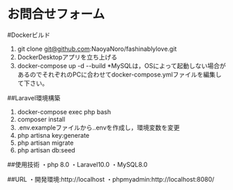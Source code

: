 # お問合せフォーム

#Dockerビルド
1. git clone git@github.com:NaoyaNoro/fashinablylove.git
2. DockerDesktopアプリを立ち上げる
3. docker-compose up -d --build
*MySQLは，OSによって起動しない場合があるのでそれぞれのPCに合わせてdocker-compose.ymlファイルを編集して下さい。

##Laravel環境構築
1. docker-compose exec php bash
2. composer install
3. .env.exampleファイルから..envを作成し，環境変数を変更
4. php artisna key:generate
5. php artisan migrate
6. php artisan db:seed

##使用技術
・php 8.0
・Laravel10.0
・MySQL8.0

##URL
・開発環境:http://localhost
・phpmyadmin:http://localhost:8080/
